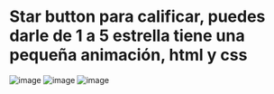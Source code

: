 # Star button para calificar, puedes darle de 1 a 5 estrella tiene una pequeña animación, html y css


![image](https://github.com/user-attachments/assets/f9b56a63-d8a1-4cf5-9cec-1b6fe4f4f60f)
![image](https://github.com/user-attachments/assets/bf23cf5a-052b-45b5-9b5b-cf7040d2ea73)
![image](https://github.com/user-attachments/assets/1d982642-1c3a-496a-859b-b7bb485c71ff)

